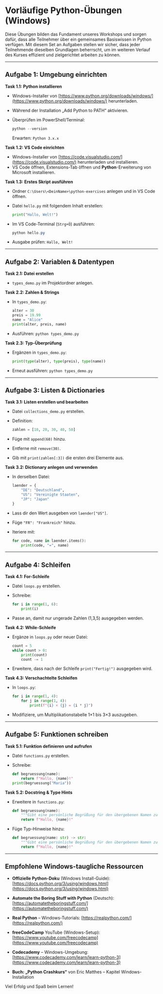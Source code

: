 # Vorläufige Python-Übungen (Windows)

Diese Übungen bilden das Fundament unseres Workshops und sorgen dafür, dass alle Teilnehmer über ein gemeinsames Basiswissen in Python verfügen. Mit diesem Set an Aufgaben stellen wir sicher, dass jeder Teilnehmende dieselben Grundlagen beherrscht, um im weiteren Verlauf des Kurses effizient und zielgerichtet arbeiten zu können.

---

## Aufgabe 1: Umgebung einrichten

**Task 1.1: Python installieren**

- Windows-Installer von [https://www.python.org/downloads/windows/](https://www.python.org/downloads/windows/) herunterladen.
- Während der Installation „Add Python to PATH“ aktivieren.
- Überprüfen im PowerShell/Terminal:

  ```powershell
  python --version
  ```

  Erwarten: `Python 3.x.x`

**Task 1.2: VS Code einrichten**

- Windows-Installer von [https://code.visualstudio.com/](https://code.visualstudio.com/) herunterladen und installieren.
- VS Code öffnen, Extensions-Tab öffnen und **Python**-Erweiterung von Microsoft installieren.

**Task 1.3: Erstes Skript ausführen**

- Ordner `C:\Users\<DeinName>\python-exercises` anlegen und in VS Code öffnen.
- Datei `hello.py` mit folgendem Inhalt erstellen:

  ```python
  print("Hallo, Welt!")
  ```

- Im VS Code-Terminal (`Strg+Ö`) ausführen:

  ```powershell
  python hello.py
  ```

- Ausgabe prüfen: `Hallo, Welt!`

---

## Aufgabe 2: Variablen & Datentypen

**Task 2.1: Datei erstellen**

- `types_demo.py` im Projektordner anlegen.

**Task 2.2: Zahlen & Strings**

- In `types_demo.py`:

  ```python
  alter = 30
  preis = 19.99
  name = "Alice"
  print(alter, preis, name)
  ```

- Ausführen: `python types_demo.py`

**Task 2.3: Typ-Überprüfung**

- Ergänzen in `types_demo.py`:

  ```python
  print(type(alter), type(preis), type(name))
  ```

- Erneut ausführen: `python types_demo.py`

---

## Aufgabe 3: Listen & Dictionaries

**Task 3.1: Listen erstellen und bearbeiten**

- Datei `collections_demo.py` erstellen.
- Definition:

  ```python
  zahlen = [10, 20, 30, 40, 50]
  ```

- Füge mit `append(60)` hinzu.
- Entferne mit `remove(30)`.
- Gib mit `print(zahlen[:3])` die ersten drei Elemente aus.

**Task 3.2: Dictionary anlegen und verwenden**

- In derselben Datei:

  ```python
  laender = {
      "DE": "Deutschland",
      "US": "Vereinigte Staaten",
      "JP": "Japan"
  }
  ```

- Lass dir den Wert ausgeben von `laender["US"]`.
- Füge `"FR": "Frankreich"` hinzu.
- Iteriere mit:

  ```python
  for code, name in laender.items():
      print(code, "=", name)
  ```

---

## Aufgabe 4: Schleifen

**Task 4.1: For-Schleife**

- Datei `loops.py` erstellen.
- Schreibe:

  ```python
  for i in range(1, 6):
      print(i)
  ```

- Passe an, damit nur ungerade Zahlen (1,3,5) ausgegeben werden.

**Task 4.2: While-Schleife**

- Ergänze in `loops.py` oder neuer Datei:

  ```python
  count = 5
  while count > 0:
      print(count)
      count -= 1
  ```

- Erweitere, dass nach der Schleife `print("Fertig!")` ausgegeben wird.

**Task 4.3: Verschachtelte Schleifen**

- In `loops.py`:

  ```python
  for i in range(1, 4):
      for j in range(1, 4):
          print(f"{i} × {j} = {i * j}")
  ```

- Modifiziere, um Multiplikationstabelle 1×1 bis 3×3 auszugeben.

---

## Aufgabe 5: Funktionen schreiben

**Task 5.1: Funktion definieren und aufrufen**

- Datei `functions.py` erstellen.
- Schreibe:

  ```python
  def begruessung(name):
      return f"Hallo, {name}!"
  print(begruessung("Maria"))
  ```

**Task 5.2: Docstring & Type Hints**

- Erweitere in `functions.py`:

  ```python
  def begruessung(name):
      """Gibt eine persönliche Begrüßung für den übergebenen Namen zurück."""
      return f"Hallo, {name}!"
  ```

- Füge Typ-Hinweise hinzu:

  ```python
  def begruessung(name: str) -> str:
      """Gibt eine persönliche Begrüßung für den übergebenen Namen zurück."""
      return f"Hallo, {name}!"
  ```

---

## Empfohlene Windows-taugliche Ressourcen

- **Offizielle Python-Doku** (Windows Install-Guide):
  [https://docs.python.org/3/using/windows.html](https://docs.python.org/3/using/windows.html)

- **Automate the Boring Stuff with Python** (Deutsch):
  [https://automatetheboringstuff.com/](https://automatetheboringstuff.com/)

- **Real Python** – Windows-Tutorials:
  [https://realpython.com/](https://realpython.com/)

- **freeCodeCamp** YouTube (Windows-Setup):
  [https://www.youtube.com/freecodecamp](https://www.youtube.com/freecodecamp)

- **Codecademy** – Windows-Umgebung:
  [https://www.codecademy.com/learn/learn-python-3](https://www.codecademy.com/learn/learn-python-3)

- **Buch: „Python Crashkurs“** von Eric Matthes – Kapitel Windows-Installation

Viel Erfolg und Spaß beim Lernen!
